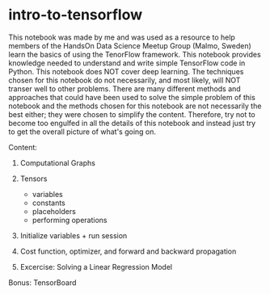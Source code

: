 # intro-to-tensorflow

This notebook was made by me and was used as a resource to help members of the HandsOn Data Science Meetup Group (Malmo, Sweden) learn 
the basics of using the TenorFlow framework. This notebook provides knowledge needed to understand and write simple TensorFlow code in 
Python. This notebook does NOT cover deep learning. The techniques chosen for this notebook do not necessarily, and most likely, 
will NOT transer well to other problems. There are many different methods and approaches that could have been used to solve the 
simple problem of this notebook and the methods chosen for this notebook are not necessarily the best either; they were chosen to 
simplify the content. Therefore, try not to become too engulfed in all the details of this notebook and instead 
just try to get the overall picture of what's going on.

Content:

1. Computational Graphs
2. Tensors
    - variables
    - constants
    - placeholders
    - performing operations
    
3. Initialize variables + run session
4. Cost function, optimizer, and forward and backward propagation
5. Excercise: Solving a Linear Regression Model


Bonus: TensorBoard
